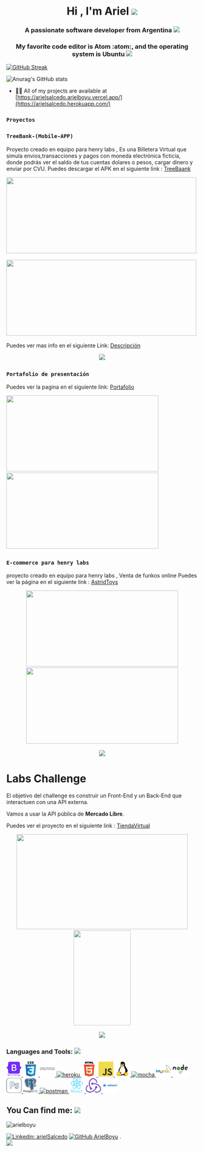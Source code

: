<h1 align="center">Hi , I'm Ariel <img src=https://media1.giphy.com/media/7YDd9Vswmk7MZrYVyi/giphy.webp?cid=ecf05e47mg7oiybxlkoh3spfhvomj7rwhd9qo7j1fd0aq8vg&rid=giphy.webp width="50">  </h1>
<h3  align="center">A passionate software developer from Argentina <img src=https://media2.giphy.com/media/cnQkpQGOJzIoyLuHag/200w.webp?cid=ecf05e477cwulm6v7cmk9prkl27aq7i6jq8mz77ffbdh333s&rid=200w.webp width="50"> </h3>
<h3  align="center">
My favorite code editor is Atom   :atom:,  and the operating system is Ubuntu <img src=https://i.pinimg.com/originals/21/bb/6e/21bb6e97a54399f9cbfd483188d1685b.gif width="50"> </h3>



[![GitHub Streak](https://github-readme-streak-stats.herokuapp.com/?user=arielboyu&DenverCoder1&theme=dark)](https://github.com/DenverCoder1/github-readme-streak-stats)

![Anurag's GitHub stats](https://github-readme-stats.vercel.app/api?username=arielboyu&theme=blue-green)




- 👨‍💻 All of my projects are available at [https://arielsalcedo.arielboyu.vercel.app/](https://arielsalcedo.herokuapp.com/)


### `Proyectos`



### `TreeBank-(Mobile-APP)`

Proyecto creado en equipo para henry labs , Es una Billetera Virtual que simula envios,transacciones y pagos con moneda electrónica ficticia, donde podrás ver el saldo de tus cuentas dolares o pesos, cargar dinero y enviar por CVU.
Puedes descargar el APK en el siguiente link  : [TreeBaank](https://drive.google.com/file/d/1ZBBJfk34kLWOKT6QSCeHXc1n09jh6v0S/view?usp=sharing)

  <p >
            <img  src='https://scontent.faep14-2.fna.fbcdn.net/v/t1.0-9/153867221_255945016056954_2869797233218830518_n.jpg?_nc_cat=111&ccb=3&_nc_sid=730e14&_nc_ohc=xsuE5QhxC8IAX-2se2N&_nc_ht=scontent.faep14-2.fna&oh=6e9f10e951aa40a105ddc3a0e69f812f&oe=605A9CFE'width="500" height="200" </img>
  </p>
      <img  src='https://scontent.faep14-2.fna.fbcdn.net/v/t1.0-9/153488657_255944926056963_6428303226268309338_n.jpg?_nc_cat=100&ccb=3&_nc_sid=730e14&_nc_ohc=IzTMXceVCH0AX9dSNxS&_nc_ht=scontent.faep14-2.fna&oh=ff01b9ba79ac2232ab4dc63efadbb024&oe=6058F4DE'width="500" height="200" </img>
</p>

Puedes ver mas info en el siguiente Link: [Descripción](https://docs.google.com/presentation/d/1R5qJQgjqdAa9ach0rT4UwEqhyTLiU9KfVgwREJyXYRc/edit#slide=id.p23)

<p align='center'>
    <img style= width:50px src='https://media1.giphy.com/media/X7Oe8SfCbv5GSzDGFl/100.webp?cid=ecf05e472dte91ha2ua54kv8x8xyp6icg53zs36lfr09bvxu&rid=100.webp' </img>
</p>



### `Portafolio de presentación`

Puedes ver la pagina en el siguiente link: [Portafolio](https://arielsalcedo.herokuapp.com/)



  <p >
     <img  src='https://scontent.faep14-2.fna.fbcdn.net/v/t1.0-9/s851x315/143643216_241034104214712_5762970673089158836_o.jpg?_nc_cat=105&ccb=2&_nc_sid=730e14&_nc_ohc=59rdL6POsSIAX9P6BfQ&_nc_ht=scontent.faep14-2.fna&tp=7&oh=0f132862fc6e7029bb095bcf0a5d7dac&oe=603A3D09'width="400" height="200" </img>
      <img  src='https://scontent.faep14-2.fna.fbcdn.net/v/t1.0-0/s600x600/143798554_241034074214715_8819548947478060592_o.jpg?_nc_cat=104&ccb=2&_nc_sid=730e14&_nc_ohc=3h7mrjtV2S0AX8qOHfi&_nc_ht=scontent.faep14-2.fna&tp=7&oh=344b9a07b85ddbad85dd968a29b46412&oe=6039B97E'width="400" height="200" </img>


  </p>


### `E-commerce para henry labs`

proyecto creado en equipo para henry labs , Venta de funkos online
Puedes ver la página en el siguiente link  : [AstridToys](https://astridtoys.herokuapp.com/products)

<p align='center'>
    <img  src='https://scontent.faep24-1.fna.fbcdn.net/v/t1.0-9/139308449_232164315101691_6948644297216951867_o.jpg?_nc_cat=104&ccb=2&_nc_sid=730e14&_nc_ohc=jMswMrMZq9QAX_9bH5M&_nc_ht=scontent.faep24-1.fna&oh=c459118356ce81c02257e7f77a907490&oe=602537E0'width="400" height="200" </img>
        <img  src='https://scontent.faep14-2.fna.fbcdn.net/v/t1.0-9/138891539_232164281768361_4410102705406138241_o.jpg?_nc_cat=104&ccb=3&_nc_sid=730e14&_nc_ohc=XPm8MIYDjyAAX_7LDW9&_nc_ht=scontent.faep14-2.fna&oh=960402c179c71ab4a3df0dd385d1b3f7&oe=605AE2CE'width="400" height="200" </img>
</p>


<p align='center'>
    <img style= width:50px src='https://media0.giphy.com/media/Kxz0KxYONqIhIGXK0F/giphy.webp?cid=ecf05e47uo1z30l1ej5zbogfo314vfc72sbcfp4rkx6raidr&rid=giphy.webp' </img>
</p>



# Labs Challenge

El objetivo del challenge es construir un Front-End y un Back-End que interactuen con una API externa.


Vamos a usar la API pública de **Mercado Libre**.

Puedes ver el proyecto en el siguiente link : [TiendaVirtual](https://tiendavirtualapp.herokuapp.com/)


<p align='center'>
    <img  src='https://scontent.faep14-2.fna.fbcdn.net/v/t1.0-9/138827812_231399731844816_7714682716009636190_o.jpg?_nc_cat=105&ccb=3&_nc_sid=730e14&_nc_ohc=6RpS26bLd2QAX-ruS-f&_nc_ht=scontent.faep14-2.fna&oh=daf06da1723f05edd1ac1418dd7426f4&oe=605B36A9'width="450" height="250" </img>
        <img  src='https://scontent.faep14-2.fna.fbcdn.net/v/t1.0-9/139504442_232105148440941_4345287256914133085_n.jpg?_nc_cat=109&ccb=2&_nc_sid=730e14&_nc_ohc=r_tk-7yqDN8AX8_K1Nw&_nc_ht=scontent.faep14-2.fna&oh=2ace709aa2a04c062ecb7e3dc0a382c4&oe=603922DC'width="150" height="250" </img>
</p>



<p align='center'>
    <img src='https://media3.giphy.com/media/ZZGwSLGlt7prkbV2Fi/200w.webp?cid=ecf05e479dwim8xxkb2p3ozqlex66yz8vtti34hmyjerf2g8&rid=200w.webp' </img>
</p>




<h3 align="left">Languages and Tools: <img src=https://media1.giphy.com/media/H7AmqyARFEc7S1Smtl/200w.webp?cid=ecf05e47pv8js1z7ijkcea4m3f4hry5projhrlbgyc0m65te&rid=200w.webp width="25"></h3>
<p align="left"> <a href="https://getbootstrap.com" target="_blank"> <img src="https://raw.githubusercontent.com/devicons/devicon/master/icons/bootstrap/bootstrap-plain-wordmark.svg" alt="bootstrap" width="40" height="40"/> </a> <a href="https://www.w3schools.com/css/" target="_blank"> <img src="https://raw.githubusercontent.com/devicons/devicon/master/icons/css3/css3-original-wordmark.svg" alt="css3" width="40" height="40"/> </a> <a href="https://expressjs.com" target="_blank"> <img src="https://raw.githubusercontent.com/devicons/devicon/master/icons/express/express-original-wordmark.svg" alt="express" width="40" height="40"/> </a> <a href="https://heroku.com" target="_blank"> <img src="https://www.vectorlogo.zone/logos/heroku/heroku-icon.svg" alt="heroku" width="40" height="40"/> </a> <a href="https://www.w3.org/html/" target="_blank"> <img src="https://raw.githubusercontent.com/devicons/devicon/master/icons/html5/html5-original-wordmark.svg" alt="html5" width="40" height="40"/> </a> <a href="https://developer.mozilla.org/en-US/docs/Web/JavaScript" target="_blank"> <img src="https://raw.githubusercontent.com/devicons/devicon/master/icons/javascript/javascript-original.svg" alt="javascript" width="40" height="40"/> </a> <a href="https://www.linux.org/" target="_blank"> <img src="https://raw.githubusercontent.com/devicons/devicon/master/icons/linux/linux-original.svg" alt="linux" width="40" height="40"/> </a> <a href="https://mochajs.org" target="_blank"> <img src="https://www.vectorlogo.zone/logos/mochajs/mochajs-icon.svg" alt="mocha" width="40" height="40"/> </a> <a href="https://www.mysql.com/" target="_blank"> <img src="https://raw.githubusercontent.com/devicons/devicon/master/icons/mysql/mysql-original-wordmark.svg" alt="mysql" width="40" height="40"/> </a> <a href="https://nodejs.org" target="_blank"> <img src="https://raw.githubusercontent.com/devicons/devicon/master/icons/nodejs/nodejs-original-wordmark.svg" alt="nodejs" width="40" height="40"/> </a> <a href="https://www.photoshop.com/en" target="_blank"> <img src="https://raw.githubusercontent.com/devicons/devicon/master/icons/photoshop/photoshop-line.svg" alt="photoshop" width="40" height="40"/> </a> <a href="https://www.postgresql.org" target="_blank"> <img src="https://raw.githubusercontent.com/devicons/devicon/master/icons/postgresql/postgresql-original-wordmark.svg" alt="postgresql" width="40" height="40"/> </a> <a href="https://postman.com" target="_blank"> <img src="https://www.vectorlogo.zone/logos/getpostman/getpostman-icon.svg" alt="postman" width="40" height="40"/> </a> <a href="https://reactjs.org/" target="_blank"> <img src="https://raw.githubusercontent.com/devicons/devicon/master/icons/react/react-original-wordmark.svg" alt="react" width="40" height="40"/> </a> <a href="https://redux.js.org" target="_blank"> <img src="https://raw.githubusercontent.com/devicons/devicon/master/icons/redux/redux-original.svg" alt="redux" width="40" height="40"/> </a> <a href="https://webpack.js.org" target="_blank"> <img src="https://raw.githubusercontent.com/devicons/devicon/d00d0969292a6569d45b06d3f350f463a0107b0d/icons/webpack/webpack-original-wordmark.svg" alt="webpack" width="40" height="40"/> </a> </p>




<h2> You Can find me: <img src=https://media4.giphy.com/media/kBT8T9yaHWucie70BX/200.webp?cid=ecf05e47g1w57wstaa5v90qsxm39u1aclbjsy3ck8o0o1xrs&rid=200.webp width="50"></h2>

<p align="left"> <img src="https://komarev.com/ghpvc/?username=arielboyu&label=Profile%20views&color=0e75b6&style=flat" alt="arielboyu" /> </p>



[![Linkedin: arielSalcedo](https://img.shields.io/badge/-ArielSalcedo-blue?style=flat-square&logo=Linkedin&logoColor=white&link=https://www.linkedin.com/in/ArielSalcedo/)](https://www.linkedin.com/in/ariel-salcedo-b423b61ba/)
[![GitHub ArielBoyu](https://img.shields.io/github/followers/arielBoyu?label=arielBoyu&style=social)](https://github.com/arielboyu)
.  
[![](https://img.shields.io/badge/Gmail-edgararielsalcedo@gmail.com-red)](mailto:edgararielsalcedo@gmail.com)
